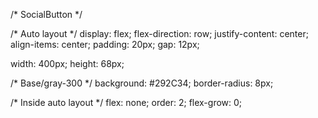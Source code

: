 /* SocialButton */

/* Auto layout */
display: flex;
flex-direction: row;
justify-content: center;
align-items: center;
padding: 20px;
gap: 12px;

width: 400px;
height: 68px;

/* Base/gray-300 */
background: #292C34;
border-radius: 8px;

/* Inside auto layout */
flex: none;
order: 2;
flex-grow: 0;
